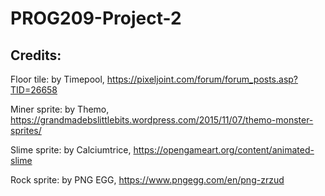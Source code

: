 # PROG209-Project-2


## Credits:

Floor tile: by Timepool, https://pixeljoint.com/forum/forum_posts.asp?TID=26658

Miner sprite: by Themo, https://grandmadebslittlebits.wordpress.com/2015/11/07/themo-monster-sprites/

Slime sprite: by Calciumtrice, https://opengameart.org/content/animated-slime

Rock sprite: by PNG EGG, https://www.pngegg.com/en/png-zrzud